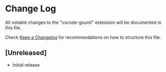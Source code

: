 # Change Log

All notable changes to the "vscode-gounit" extension will be documented in this file.

Check [Keep a Changelog](http://keepachangelog.com/) for recommendations on how to structure this file.

## [Unreleased]

- Initial release